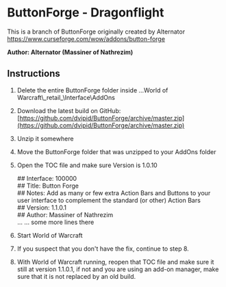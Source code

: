 # ButtonForge - Dragonflight

This is a branch of ButtonForge originally created by Alternator
https://www.curseforge.com/wow/addons/button-forge

**Author: Alternator (Massiner of Nathrezim)**

## Instructions
1. Delete the entire ButtonForge folder inside ...World of Warcraft\\\_retail_\Interface\AddOns
2. Download the latest build on GitHub: [https://github.com/dvipid/ButtonForge/archive/master.zip](https://github.com/dvipid/ButtonForge/archive/master.zip)
3. Unzip it somewhere
4. Move the ButtonForge folder that was unzipped to your AddOns folder
5. Open the TOC file and make sure Version is 1.0.10

    \## Interface: 100000  
\## Title: Button Forge  
\## Notes: Add as many or few extra Action Bars and Buttons to your user interface to complement the standard (or other) Action Bars  
\## Version: 1.1.0.1  
\## Author: Massiner of Nathrezim  
\... ... some more lines there

6. Start World of Warcraft
7. If you suspect that you don't have the fix, continue to step 8.
8. With World of Warcraft running, reopen that TOC file and make sure it still at version 1.1.0.1, if not and you are using an add-on manager, make sure that it is not replaced by an old build.
